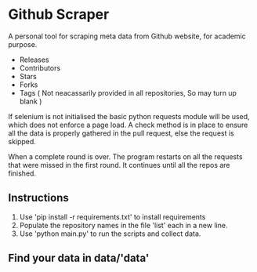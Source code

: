 # Github Scraper
A personal tool for scraping meta data from Github website, for academic purpose.

* Releases
* Contributors
* Stars
* Forks
* Tags ( Not neacassarily provided in all repositories, So may turn up blank )

If selenium is not initialised the basic python requests module will be used, which does not enforce a page load. A check method is in place to ensure all the data is properly gathered in the pull request, else the request is skipped. 

When a complete round is over. The program restarts on all the requests that were missed in the first round. It continues until all the repos are finished.

## Instructions

1) Use 'pip install -r requirements.txt' to install requirements
2) Populate the repository names in the file 'list' each in a new line.
3) Use 'python main.py' to run the scripts and collect data.

## Find your data in data/'data'

